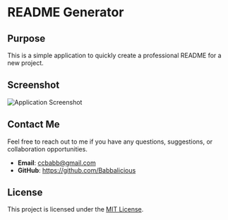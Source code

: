 # README Generator

## Purpose

This is a simple application to quickly create a professional README for a new project.

## Screenshot

![Application Screenshot](./assets/images/Screenshot.png)

## Contact Me

Feel free to reach out to me if you have any questions, suggestions, or collaboration opportunities.

- **Email**: ccbabb@gmail.com
- **GitHub**: https://github.com/Babbalicious

## License

This project is licensed under the [MIT License](https://opensource.org/licenses/MIT).
